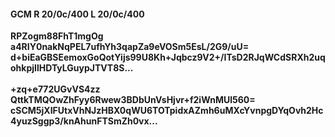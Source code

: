 #### GCM R 20/0c/400 L 20/0c/400
**RPZogm88FhT1mgOg**<br/>**a4RIY0nakNqPEL7ufhYh3qapZa9eVOSm5EsL/2G9/uU=**<br/>**d+biEaGBSEemoxGoQotYijs99U8Kh+Jqbcz9V2+/ITsD2RJqWCdSRXh2uqohkpjIlHDTyLGuypJTVT8S...**<br/><br/>
**+zq+e772UGvVS4zz**<br/>**QttkTMQOwZhFyy6Rwew3BDbUnVsHjvr+f2iWnMUl560=**<br/>**cSCM5jXIFUtxVhNJzHBX0qWU6TOTpidxAZmh6uMXcYvnpgDYqOvh2Hc4yuzSggp3/knAhunFTSmZh0vx...**